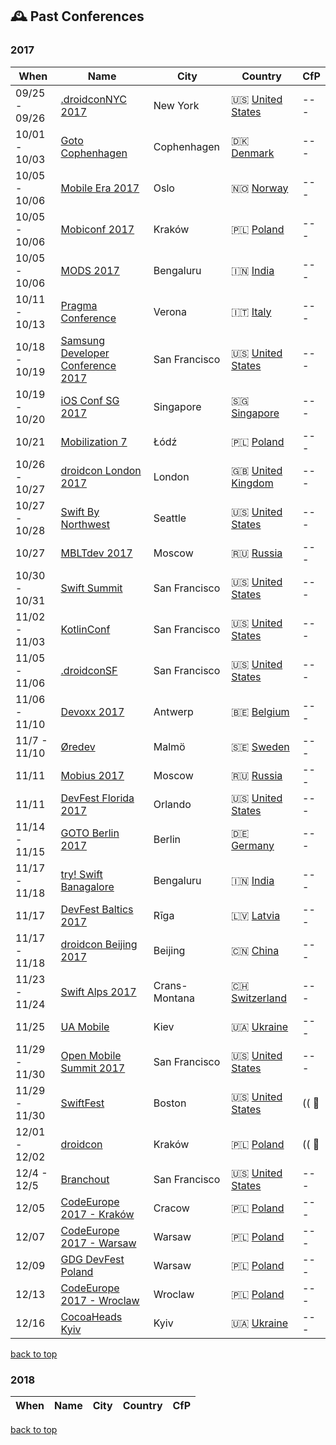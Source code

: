 ## 🕰 Past Conferences
### 2017
| When | Name | City | Country | CfP |
| --- | --- | --- | --- | --- |
| 09/25 - 09/26| [.droidconNYC 2017](http://droidcon.nyc)| New York |🇺🇸 [United States](https://www.google.com/maps/search/?api=1&query=Convene+%2846th+btwn+6th+%26+7th%29%2C+NYC)| --- |
| 10/01 - 10/03| [Goto Cophenhagen](https://gotocph.com)| Cophenhagen |🇩🇰 [Denmark](https://www.google.com/maps/search/?api=1&query=Bella+Center%2C+2300+K%C3%B8benhavn+S%2C+Denmark)| --- |
| 10/05 - 10/06| [Mobile Era 2017](https://mobileera.rocks)| Oslo |🇳🇴 [Norway](https://www.google.com/maps/search/?api=1&query=Bryggetorget+3%2C+0125%2C+Oslo)| --- |
| 10/05 - 10/06| [Mobiconf 2017](https://2017.mobiconf.org)| Kraków |🇵🇱 [Poland](https://www.google.com/maps/search/?api=1&query=Dobrego+Pasterza+128%2C+30-962+Krak%C3%B3w%2C+Poland)| --- |
| 10/05 - 10/06| [MODS 2017](http://www.developermarch.com/mds/?cm_mc_uid=27807686385115070242518&cm_mc_sid_50200000=1507024251)| Bengaluru |🇮🇳 [India](https://www.google.com/maps/search/?api=1&query=National+Science+Symposium+Complex%2C+Sir+CV+Raman+Avenue%2C+Near+Indian+Institute+Of+Science%2C+Malleswaram+18th+Cross%2C+Kodandarampura%2C+Bengaluru%2C+Karnataka+560012%2C+India)| --- |
| 10/11 - 10/13| [Pragma Conference](https://pragmaconference.com)| Verona |🇮🇹 [Italy](https://www.google.com/maps/search/?api=1&query=Via+Baldassarre+Longhena+42%2C+Verona%2C+Italy)| --- |
| 10/18 - 10/19| [Samsung Developer Conference 2017](https://www.sdc2017.com)| San Francisco |🇺🇸 [United States](https://www.google.com/maps/search/?api=1&query=747+Howard+St%2C+San+Francisco%2C+CA+94103%2C+USA)| --- |
| 10/19 - 10/20| [iOS Conf SG 2017](http://iosconf.sg)| Singapore |🇸🇬 [Singapore](https://www.google.com/maps/search/?api=1&query=Theatre+for+the+Arts%2C+Nanyang+Polytechnic%2C+Singapore)| --- |
| 10/21| [Mobilization 7](http://2017.mobilization.pl)| Łódź |🇵🇱 [Poland](https://www.google.com/maps/search/?api=1&query=Hala+Expo+al.+Politechniki+4+%C5%81%C3%B3d%C5%BA)| --- |
| 10/26 - 10/27| [droidcon London 2017](https://skillsmatter.com/conferences/8265-droidcon-london-2017)| London |🇬🇧 [United Kingdom](https://www.google.com/maps/search/?api=1&query=10+South+Pl%2C+London+EC2M+7EB%2C+UK)| --- |
| 10/27 - 10/28| [Swift By Northwest](https://swiftbynorthwest.com)| Seattle |🇺🇸 [United States](https://www.google.com/maps/search/?api=1&query=18118+International+Blvd%2C+Seattle%2C+WA+98188)| --- |
| 10/27| [MBLTdev 2017](https://mbltdev.ru/en)| Moscow |🇷🇺 [Russia](https://www.google.com/maps/search/?api=1&query=Bersenevskaya+Haberezhnaya%2C+6%2C+Moskva%2C+Russia%2C+119072)| --- |
| 10/30 - 10/31| [Swift Summit](https://swiftsummit.com)| San Francisco |🇺🇸 [United States](https://www.google.com/maps/search/?api=1&query=Palace+of+Fine+Arts+Theatre%2C+3301+Lyon+Street+San+Francisco%2C+CA+94123)| --- |
| 11/02 - 11/03| [KotlinConf](https://kotlinconf.com)| San Francisco |🇺🇸 [United States](https://www.google.com/maps/search/?api=1&query=Pier+27%2C+The+Embarcadero%2C+San+Francisco%2C+CA+94111)| --- |
| 11/05 - 11/06| [.droidconSF](https://sf.droidcon.com)| San Francisco |🇺🇸 [United States](https://www.google.com/maps/search/?api=1&query=Mission+Bay+Conference+Center%2C+San+Francisco)| --- |
| 11/06 - 11/10| [Devoxx 2017](https://devoxx.be)| Antwerp |🇧🇪 [Belgium](https://www.google.com/maps/search/?api=1&query=Kinepolis+Antwerp%2C+Groenendaallaan+394%2C+2030+Antwerp%2C+Belgium)| --- |
| 11/7 - 11/10| [Øredev](http://www.oredev.org)| Malmö |🇸🇪 [Sweden](https://www.google.com/maps/search/?api=1&query=%C3%96redev+AB%2C+Hans+Michelsensgatan+10%2C+3rd+floor%2C+SE-211+20+Malm%C3%B6%2C+Sweden)| --- |
| 11/11| [Mobius 2017](https://mobiusconf.com/en/)| Moscow |🇷🇺 [Russia](https://www.google.com/maps/search/?api=1&query=Radisson+Slavyanskaya%2C+Europe+Square+2%2C+Moscow)| --- |
| 11/11| [DevFest Florida 2017](https://devfestflorida.org/)| Orlando |🇺🇸 [United States](https://www.google.com/maps/search/?api=1&query=Disney%27s+Contemporary+Resort%2C+4600+North+World+Dr.%2C+Orlando%2C+FL+32830+United+States)| --- |
| 11/14 - 11/15| [GOTO Berlin 2017](https://gotober.com)| Berlin |🇩🇪 [Germany](https://www.google.com/maps/search/?api=1&query=bcc%2C+Alexanderstra%C3%9Fe+11%2C+10178+Berlin)| --- |
| 11/17 - 11/18| [try! Swift Banagalore](https://www.tryswift.co/events/2017/bangalore/)| Bengaluru |🇮🇳 [India](https://www.google.com/maps/search/?api=1&query=30%2C+Magrath+Rd%2C+Ashok+Nagar%2C+Bengaluru%2C+Karnataka+560025)| --- |
| 11/17| [DevFest Baltics 2017](https://devfest.gdg.lv/)| Rīga |🇱🇻 [Latvia](https://www.google.com/maps/search/?api=1&query=%C4%B6%C4%ABpsalas+iela%2C+R%C4%ABga%2C+LV-1048%2C+Latvija)| --- |
| 11/17 - 11/18| [droidcon Beijing 2017](http://droidcon.cfict.com.cn)| Beijing |🇨🇳 [China](https://www.google.com/maps/search/?api=1&query=Beijing)| --- |
| 11/23 - 11/24| [Swift Alps 2017](https://theswiftalps.com)| Crans-Montana |🇨🇭 [Switzerland](https://www.google.com/maps/search/?api=1&query=Crans-Montana%2C+Switzerland)| --- |
| 11/25| [UA Mobile](http://www.uamobile.org)| Kiev |🇺🇦 [Ukraine](https://www.google.com/maps/search/?api=1&query=Kyiv%2C+Stolichne+shose+103%2C+Ramada+Encore+Kiev+hotel)| --- |
| 11/29 - 11/30| [Open Mobile Summit 2017](http://www.openmobilemedia.com/san-francisco/)| San Francisco |🇺🇸 [United States](https://www.google.com/maps/search/?api=1&query=GRAND+HYATT+SAN+FRANCISCO%2C+SAN+FRANCISCO%2C+USA)| --- |
| 11/29 - 11/30| [SwiftFest](http://www.swiftfest.io)| Boston |🇺🇸 [United States](https://www.google.com/maps/search/?api=1&query=527+Tremont+St%2C+Boston%2C+MA+02116%2C+USA)| (( 📢 |
| 12/01 - 12/02| [droidcon](http://droidcon.pl/#/)| Kraków |🇵🇱 [Poland](https://www.google.com/maps/search/?api=1&query=WPiA+Jagiellonian+University%2C+ul.+Krupnicza+33a%2C+Krak%C3%B3w)| (( 📢 |
| 12/4 - 12/5| [Branchout](https://branchoutsf.com/)| San Francisco |🇺🇸 [United States](https://www.google.com/maps/search/?api=1&query=950+Mason+Street%2C+San+Francisco%2C+California%2C+United+States)| --- |
| 12/05| [CodeEurope 2017 - Kraków](https://www.codeeurope.pl/en)| Cracow |🇵🇱 [Poland](https://www.google.com/maps/search/?api=1&query=Marii+Konopnickiej+17%2C+30-302+Krak%C3%B3w%2C+Poland)| --- |
| 12/07| [CodeEurope 2017 - Warsaw](https://www.codeeurope.pl/en)| Warsaw |🇵🇱 [Poland](https://www.google.com/maps/search/?api=1&query=aleja+Poniatowskiego+1%2C+03-901+Warszawa%2C+Poland)| --- |
| 12/09| [GDG DevFest Poland](https://devfest.pl)| Warsaw |🇵🇱 [Poland](https://www.google.com/maps/search/?api=1&query=al.+Poniatowskiego+1%2C+03-901+Warsaw%2C+Poland)| --- |
| 12/13| [CodeEurope 2017 - Wroclaw](https://www.codeeurope.pl/en)| Wroclaw |🇵🇱 [Poland](https://www.google.com/maps/search/?api=1&query=50-001+Wroc%C5%82aw%2C+Poland)| --- |
| 12/16| [CocoaHeads Kyiv](https://cocoaheadsukraine.ticketforevent.com)| Kyiv |🇺🇦 [Ukraine](https://www.google.com/maps/search/?api=1&query=%D0%B2%D1%83%D0%BB.+%D0%92%D0%B5%D0%BB%D0%B8%D0%BA%D0%B0+%D0%96%D0%B8%D1%82%D0%BE%D0%BC%D0%B8%D1%80%D1%81%D1%8C%D0%BA%D0%B0%2C+%D0%B1%D1%83%D0%B4.33%2C+Kyiv%2C+Kyiv+city%2C+Ukraine%2C+01601)| --- |
[back to top](#readme) 


### 2018
| When | Name | City | Country | CfP |
| --- | --- | --- | --- | --- |
[back to top](#readme) 

